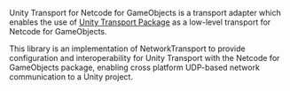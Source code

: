 Unity Transport for Netcode for GameObjects is a transport adapter which enables the use of [Unity Transport Package](https://docs-multiplayer.unity3d.com/transport/1.0.0/introduction) as a low-level transport for Netcode for GameObjects.

This library is an implementation of NetworkTransport to provide configuration and interoperability for Unity Transport with the Netcode for GameObjects package, enabling cross platform UDP-based network communication to a Unity project.